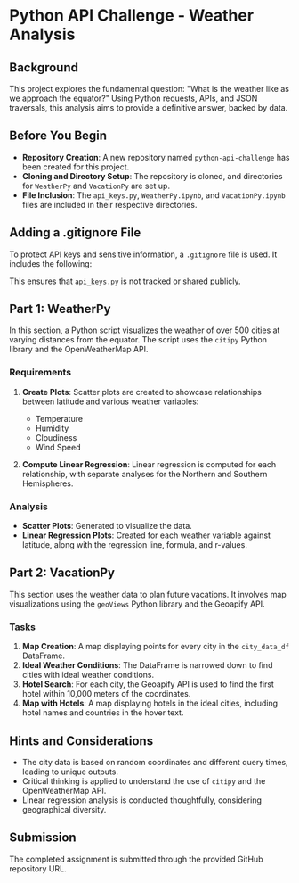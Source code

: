 # Python API Challenge - Weather Analysis

## Background

This project explores the fundamental question: "What is the weather like as we approach the equator?" Using Python requests, APIs, and JSON traversals, this analysis aims to provide a definitive answer, backed by data.

## Before You Begin

- **Repository Creation**: A new repository named `python-api-challenge` has been created for this project.
- **Cloning and Directory Setup**: The repository is cloned, and directories for `WeatherPy` and `VacationPy` are set up.
- **File Inclusion**: The `api_keys.py`, `WeatherPy.ipynb`, and `VacationPy.ipynb` files are included in their respective directories.

## Adding a .gitignore File

To protect API keys and sensitive information, a `.gitignore` file is used. It includes the following:


This ensures that `api_keys.py` is not tracked or shared publicly.

## Part 1: WeatherPy

In this section, a Python script visualizes the weather of over 500 cities at varying distances from the equator. The script uses the `citipy` Python library and the OpenWeatherMap API.

### Requirements

1. **Create Plots**: Scatter plots are created to showcase relationships between latitude and various weather variables:
   - Temperature
   - Humidity
   - Cloudiness
   - Wind Speed

2. **Compute Linear Regression**: Linear regression is computed for each relationship, with separate analyses for the Northern and Southern Hemispheres.

### Analysis

- **Scatter Plots**: Generated to visualize the data.
- **Linear Regression Plots**: Created for each weather variable against latitude, along with the regression line, formula, and r-values.

## Part 2: VacationPy

This section uses the weather data to plan future vacations. It involves map visualizations using the `geoViews` Python library and the Geoapify API.

### Tasks

1. **Map Creation**: A map displaying points for every city in the `city_data_df` DataFrame.
2. **Ideal Weather Conditions**: The DataFrame is narrowed down to find cities with ideal weather conditions.
3. **Hotel Search**: For each city, the Geoapify API is used to find the first hotel within 10,000 meters of the coordinates.
4. **Map with Hotels**: A map displaying hotels in the ideal cities, including hotel names and countries in the hover text.

## Hints and Considerations

- The city data is based on random coordinates and different query times, leading to unique outputs.
- Critical thinking is applied to understand the use of `citipy` and the OpenWeatherMap API.
- Linear regression analysis is conducted thoughtfully, considering geographical diversity.

## Submission

The completed assignment is submitted through the provided GitHub repository URL.


